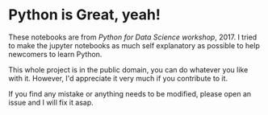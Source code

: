 # Python is Great, yeah!

These notebooks are from *Python for Data Science workshop*, 2017.  I tried to make the jupyter notebooks as much self explanatory as possible to help newcomers to learn Python.

This whole project is in the public domain, you can do whatever you like with it. However, I'd appreciate it very much if you contribute to it.

If you find any mistake or anything needs to be modified, please open an issue and I will fix it asap.